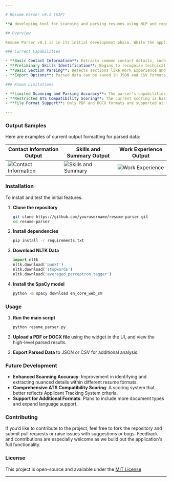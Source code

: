 ```yaml
---

# Resume Parser v0.1 (WIP)

**A developing tool for scanning and parsing resumes using NLP and regex. Currently, the application is in progress and is limited in its scanning and parsing capabilities.** 🚧

## Overview

Resume Parser v0.1 is in its initial development phase. While the application is intended to help analyze resume content by extracting contact information, skills, work experience, education, and other relevant details, its scanning and parsing features are still under active development. This means that **certain detailed extractions may not be fully supported or accurate yet**.

### Current Capabilities

- **Basic Contact Information**: Extracts common contact details, such as name, email, and phone number.
- **Preliminary Skills Identification**: Begins to recognize technical and soft skills with limited categorization.
- **Basic Section Parsing**: Detects sections like Work Experience and Education but may miss nuanced details or specific formats.
- **Export Options**: Parsed data can be saved in JSON and CSV formats, albeit with preliminary, high-level information.

### Known Limitations

- **Limited Scanning and Parsing Accuracy**: The parser's capabilities are still being expanded. It may not fully capture complex or varied resume formats.
- **Restricted ATS Compatibility Scoring**: The current scoring is basic and does not yet fully reflect real-world ATS expectations.
- **File Format Support**: Only PDF and DOCX formats are supported at this stage.

---
```


### Output Samples

Here are examples of current output formatting for parsed data:

| Contact Information Output             | Skills and Summary Output                | Work Experience Output                |
|----------------------------------------|------------------------------------------|---------------------------------------|
| ![Contact Information](https://github.com/user-attachments/assets/74b25ca7-f6f7-40e7-bf27-a18e3ba514e6) | ![Skills and Summary](https://github.com/user-attachments/assets/119ebca0-28e3-4b38-b0f8-7d9adb9bfccc) | ![Work Experience](https://github.com/user-attachments/assets/89464b99-8aad-4273-a26b-01436f1767c6) |


### Installation

To install and test the initial features:

1. **Clone the repository**
   ```bash
   git clone https://github.com/yourusername/resume-parser.git
   cd resume-parser
   ```

2. **Install dependencies**
   ```bash
   pip install -r requirements.txt
   ```

3. **Download NLTK Data**
   ```python
   import nltk
   nltk.download('punkt')
   nltk.download('stopwords')
   nltk.download('averaged_perceptron_tagger')
   ```

4. **Install the SpaCy model**
   ```bash
   python -m spacy download en_core_web_sm
   ```

### Usage

1. **Run the main script**
   ```python
   python resume_parser.py
   ```

2. **Upload a PDF or DOCX file** using the widget in the UI, and view the high-level parsed results.

3. **Export Parsed Data** to JSON or CSV for additional analysis.

### Future Development

- **Enhanced Scanning Accuracy**: Improvement in identifying and extracting nuanced details within different resume formats.
- **Comprehensive ATS Compatibility Scoring**: A scoring system that better reflects Applicant Tracking System criteria.
- **Support for Additional Formats**: Plans to include more document types and expand language support.

### Contributing

If you’d like to contribute to the project, feel free to fork the repository and submit pull requests or raise issues with suggestions or bugs. Feedback and contributions are especially welcome as we build out the application's full functionality.

### License

This project is open-source and available under the [MIT License](LICENSE)

---
